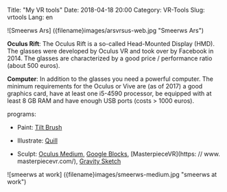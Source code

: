 Title: "My VR tools"
Date: 2018-04-18 20:00
Category: VR-Tools
Slug: vrtools
Lang: en

![Smeerws Ars] ({filename}images/arsvrsus-web.jpg "Smeerws Ars")

**Oculus Rift**: The Oculus Rift is a so-called Head-Mounted Display (HMD). The glasses were developed by Oculus VR and took over by Facebook in 2014. The glasses are characterized by a good price / performance ratio (about 500 euros).

**Computer**: In addition to the glasses you need a powerful computer. The minimum requirements for the Oculus or Vive are (as of 2017) a good graphics card, have at least one i5-4590 processor, be equipped with at least 8 GB RAM and have enough USB ports (costs > 1000 euros).

programs:

* Paint: [Tilt Brush](https://www.tiltbrush.com/)


* Illustrate: [Quill](https://quill.fb.com/)


* Sculpt: [Oculus Medium](https://www.oculus.com/medium/), [Google Blocks](https://vr.google.com/blocks), [MasterpieceVR](https: // www. masterpiecevr.com/), [Gravity Sketch](https://www.gravitysketch.com)

![smeerws at work] ({filename}images/smeerws-medium.jpg "smeerws at work")
